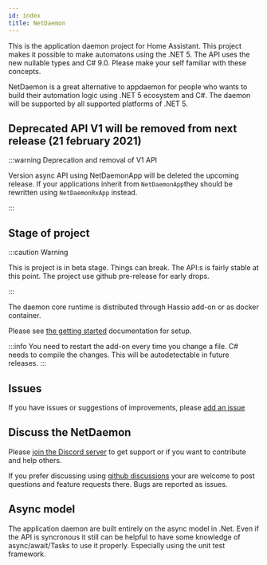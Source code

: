 ```yaml
---
id: index
title: NetDaemon
---
```


This is the application daemon project for Home Assistant. This project makes it possible to make automatons using the .NET 5. The API uses the new nullable types and C# 9.0. Please make your self familiar with these concepts.

NetDaemon is a great alternative to appdaemon for people who wants to build their automation logic using .NET 5 ecosystem and C#. The daemon will be supported by all supported platforms of .NET 5.

## Deprecated API V1 will be removed from next release (21 february 2021)
:::warning Deprecation and removal of V1 API

Version async API using NetDaemonApp will be deleted the upcoming release. If your applications inherit from `NetDaemonApp`they should be rewritten using `NetDaemonRxApp` instead.
 
:::

## Stage of project

:::caution Warning

This is project is in beta stage. Things can break. The API:s is fairly stable at this point. The project use github pre-release for early drops. 

:::

The daemon core runtime is distributed through Hassio add-on or as docker container. 

Please see [the getting started](/docs/started/installation) documentation for setup.

:::info
You need to restart the add-on every time you change a file. C# needs to compile the changes. This will be autodetectable in future releases.
:::

## Issues

If you have issues or suggestions of improvements, please [add an issue](https://github.com/net-daemon/netdaemon/issues)

## Discuss the NetDaemon

Please [join the Discord server](https://discord.gg/K3xwfcX) to get support or if you want to contribute and help others.

If you prefer discussing using [github discussions](https://github.com/net-daemon/netdaemon/discussions) your are welcome to post questions and feature requests there. Bugs are reported as issues.

## Async model

The application daemon are built entirely on the async model in .Net. Even if the API is syncronous it still can be helpful to have some knowledge of async/await/Tasks to use it properly. Especially using the unit test framework.




